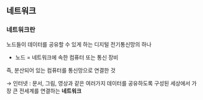 ## 네트워크

### 네트워크란

노드들이 데이터를 공유할 수 있게 하는 디지털 전기통신망의 하나

- 노드 = 네트워크에 속한 컴퓨터 또는 통신 장비

즉, 분산되어 있는 컴퓨터를 통신망으로 연결한 것

→ 인터넷 : 문서, 그림, 영상과 같은 여러가지 데이터를 공유하도록 구성된 세상에서 가장 큰 전세계를 연결하는 **네트워크**
